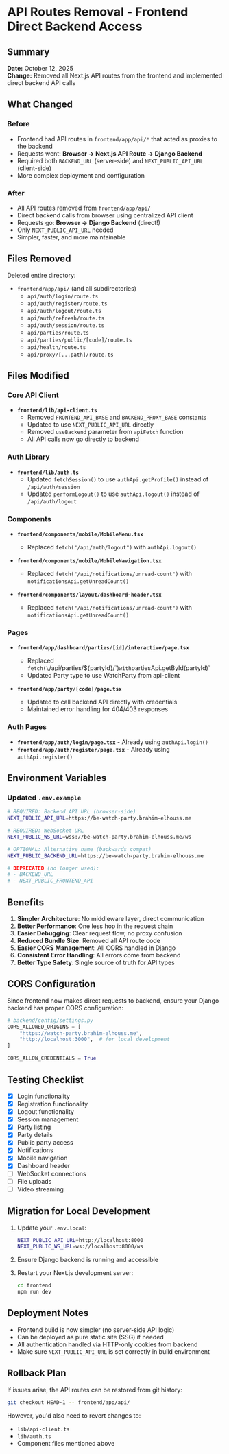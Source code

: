 # API Routes Removal - Frontend Direct Backend Access

## Summary

**Date:** October 12, 2025  
**Change:** Removed all Next.js API routes from the frontend and implemented direct backend API calls

## What Changed

### Before
- Frontend had API routes in `frontend/app/api/*` that acted as proxies to the backend
- Requests went: **Browser → Next.js API Route → Django Backend**
- Required both `BACKEND_URL` (server-side) and `NEXT_PUBLIC_API_URL` (client-side)
- More complex deployment and configuration

### After
- All API routes removed from `frontend/app/api/`
- Direct backend calls from browser using centralized API client
- Requests go: **Browser → Django Backend** (direct!)
- Only `NEXT_PUBLIC_API_URL` needed
- Simpler, faster, and more maintainable

## Files Removed

Deleted entire directory:
- `frontend/app/api/` (and all subdirectories)
  - `api/auth/login/route.ts`
  - `api/auth/register/route.ts`
  - `api/auth/logout/route.ts`
  - `api/auth/refresh/route.ts`
  - `api/auth/session/route.ts`
  - `api/parties/route.ts`
  - `api/parties/public/[code]/route.ts`
  - `api/health/route.ts`
  - `api/proxy/[...path]/route.ts`

## Files Modified

### Core API Client
- **`frontend/lib/api-client.ts`**
  - Removed `FRONTEND_API_BASE` and `BACKEND_PROXY_BASE` constants
  - Updated to use `NEXT_PUBLIC_API_URL` directly
  - Removed `useBackend` parameter from `apiFetch` function
  - All API calls now go directly to backend

### Auth Library
- **`frontend/lib/auth.ts`**
  - Updated `fetchSession()` to use `authApi.getProfile()` instead of `/api/auth/session`
  - Updated `performLogout()` to use `authApi.logout()` instead of `/api/auth/logout`

### Components
- **`frontend/components/mobile/MobileMenu.tsx`**
  - Replaced `fetch("/api/auth/logout")` with `authApi.logout()`

- **`frontend/components/mobile/MobileNavigation.tsx`**
  - Replaced `fetch("/api/notifications/unread-count")` with `notificationsApi.getUnreadCount()`

- **`frontend/components/layout/dashboard-header.tsx`**
  - Replaced `fetch("/api/notifications/unread-count")` with `notificationsApi.getUnreadCount()`

### Pages
- **`frontend/app/dashboard/parties/[id]/interactive/page.tsx`**
  - Replaced `fetch(\`/api/parties/${partyId}/\`)` with `partiesApi.getById(partyId)`
  - Updated Party type to use WatchParty from api-client

- **`frontend/app/party/[code]/page.tsx`**
  - Updated to call backend API directly with credentials
  - Maintained error handling for 404/403 responses

### Auth Pages
- **`frontend/app/auth/login/page.tsx`** - Already using `authApi.login()`
- **`frontend/app/auth/register/page.tsx`** - Already using `authApi.register()`

## Environment Variables

### Updated `.env.example`
```bash
# REQUIRED: Backend API URL (browser-side)
NEXT_PUBLIC_API_URL=https://be-watch-party.brahim-elhouss.me

# REQUIRED: WebSocket URL
NEXT_PUBLIC_WS_URL=wss://be-watch-party.brahim-elhouss.me/ws

# OPTIONAL: Alternative name (backwards compat)
NEXT_PUBLIC_BACKEND_URL=https://be-watch-party.brahim-elhouss.me

# DEPRECATED (no longer used):
# - BACKEND_URL
# - NEXT_PUBLIC_FRONTEND_API
```

## Benefits

1. **Simpler Architecture**: No middleware layer, direct communication
2. **Better Performance**: One less hop in the request chain
3. **Easier Debugging**: Clear request flow, no proxy confusion
4. **Reduced Bundle Size**: Removed all API route code
5. **Easier CORS Management**: All CORS handled in Django
6. **Consistent Error Handling**: All errors come from backend
7. **Better Type Safety**: Single source of truth for API types

## CORS Configuration

Since frontend now makes direct requests to backend, ensure your Django backend has proper CORS configuration:

```python
# backend/config/settings.py
CORS_ALLOWED_ORIGINS = [
    "https://watch-party.brahim-elhouss.me",
    "http://localhost:3000",  # for local development
]

CORS_ALLOW_CREDENTIALS = True
```

## Testing Checklist

- [x] Login functionality
- [x] Registration functionality  
- [x] Logout functionality
- [x] Session management
- [x] Party listing
- [x] Party details
- [x] Public party access
- [x] Notifications
- [x] Mobile navigation
- [x] Dashboard header
- [ ] WebSocket connections
- [ ] File uploads
- [ ] Video streaming

## Migration for Local Development

1. Update your `.env.local`:
   ```bash
   NEXT_PUBLIC_API_URL=http://localhost:8000
   NEXT_PUBLIC_WS_URL=ws://localhost:8000/ws
   ```

2. Ensure Django backend is running and accessible

3. Restart your Next.js development server:
   ```bash
   cd frontend
   npm run dev
   ```

## Deployment Notes

- Frontend build is now simpler (no server-side API logic)
- Can be deployed as pure static site (SSG) if needed
- All authentication handled via HTTP-only cookies from backend
- Make sure `NEXT_PUBLIC_API_URL` is set correctly in build environment

## Rollback Plan

If issues arise, the API routes can be restored from git history:
```bash
git checkout HEAD~1 -- frontend/app/api/
```

However, you'd also need to revert changes to:
- `lib/api-client.ts`
- `lib/auth.ts`
- Component files mentioned above
